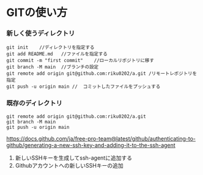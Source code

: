 # GITの使い方  

### 新しく使うディレクトリ
``` 
git init    //ディレクトリを指定する
git add README.md   //ファイルを指定する
git commit -m "first commit"    //ローカルリポジトリに移す
git branch -M main  //ブランチの設定
git remote add origin git@github.com:riku0202/a.git /リモートレポジトリを指定
git push -u origin main //  コミットしたファイルをプッシュする
```
### 既存のディレクトリ
```
git remote add origin git@github.com:riku0202/a.git     
git branch -M main
git push -u origin main
```
https://docs.github.com/ja/free-pro-team@latest/github/authenticating-to-github/generating-a-new-ssh-key-and-adding-it-to-the-ssh-agent 
1. 新しいSSHキーを生成してssh-agentに追加する
2. Githubアカウントへの新しいSSHキーの追加   

